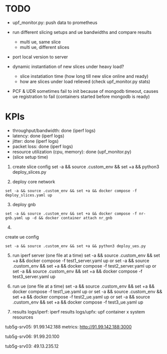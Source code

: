 # TODO
- upf_monitor.py: push data to prometheus 
- run different slicing setups and ue bandwidths and compare results
    - multi ue, same slice
    - multi ue, different slices
    
- port local version to server
- dynamic instantiation of new slices under heavy load?
    - slice instatiation time (how long till new slice online and ready)
    - how are slices under load relieved (check upf_monitor.py stats)

- PCF & UDR sometimes fail to init because of mongodb timeout, causes ue registration to fail (containers started before mongodb is ready)

# KPIs
- throughput/bandwidth: done (iperf logs)
- latency: done (iperf logs)
- jitter: done (iperf logs)
- packet loss: done (iperf logs)
- resource utilization (cpu, memory): done (upf_monitor.py)
- (slice setup time)


1. create slice config
set -a && source .custom_env && set +a && python3 deploy_slices.py


2. deploy core network
```
set -a && source .custom_env && set +a && docker compose -f deploy_slices.yaml up
```

3. deploy gnb
```
set -a && source .custom_env && set +a && docker compose -f nr-gnb.yaml up -d && docker container attach nr_gnb
```

4. 
create ue config
```
set -a && source .custom_env && set +a && python3 deploy_ues.py
```

5. run iperf server (one file at a time)
set -a && source .custom_env && set +a && docker compose -f test1_server.yaml up
or
set -a && source .custom_env && set +a && docker compose -f test2_server.yaml up
or
set -a && source .custom_env && set +a && docker compose -f test3_server.yaml up


6. run ue (one file at a time)
set -a && source .custom_env && set +a && docker compose -f test1_ue.yaml up
or
set -a && source .custom_env && set +a && docker compose -f test2_ue.yaml up
or
set -a && source .custom_env && set +a && docker compose -f test3_ue.yaml up



7. results
logs/iperf: iperf results
logs/upfx: upf container x system resources

tub5g-srv05:
91.99.142.188
metrics:
http://91.99.142.188:3000


tub5g-srv06:
91.99.20.100

tub5g-srv03:
49.13.235.12